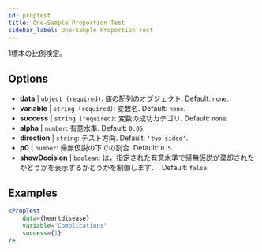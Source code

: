 ```yaml
---
id: proptest
title: One-Sample Proportion Test
sidebar_label: One-Sample Proportion Test
---
```


1標本の比例検定。

## Options

* __data__ | `object (required)`: 値の配列のオブジェクト. Default: `none`.
* __variable__ | `string (required)`: 変数名. Default: `none`.
* __success__ | `string (required)`: 変数の成功カテゴリ. Default: `none`.
* __alpha__ | `number`: 有意水準. Default: `0.05`.
* __direction__ | `string`: テスト方向. Default: `'two-sided'`.
* __p0__ | `number`: 帰無仮説の下での割合. Default: `0.5`.
* __showDecision__ | `boolean`: は，指定された有意水準で帰無仮説が棄却されたかどうかを表示するかどうかを制御します．. Default: `false`.


## Examples

```jsx live
<PropTest
    data={heartdisease} 
    variable="Complications"
    success={1}
/>
```
